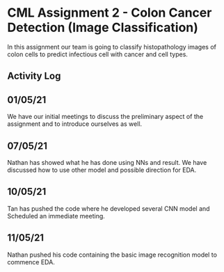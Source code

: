 # CML Assignment 2 - Colon Cancer Detection (Image Classification) 

In this assignment our team is going to classify histopathology images of colon cells to predict infectious cell with cancer and cell types.

## Activity Log

01/05/21
------------------
We have our initial meetings to discuss the preliminary aspect of the assignment and to introduce ourselves as well. 

07/05/21
------------------
Nathan has showed what he has done using NNs and result. We have discussed how to use other model and possible direction for EDA.

10/05/21
------------------
Tan has pushed the code where he developed several CNN model and Scheduled an immediate meeting. 

11/05/21
------------------
Nathan pushed his code containing the basic image recognition model to commence EDA.
